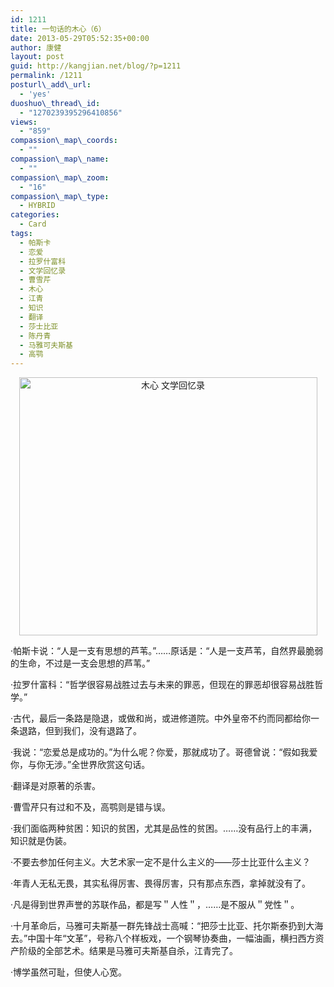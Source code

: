 ```yaml
---
id: 1211
title: 一句话的木心（6）
date: 2013-05-29T05:52:35+00:00
author: 康健
layout: post
guid: http://kangjian.net/blog/?p=1211
permalink: /1211
posturl\_add\_url:
  - 'yes'
duoshuo\_thread\_id:
  - "1270239395296410856"
views:
  - "859"
compassion\_map\_coords:
  - ""
compassion\_map\_name:
  - ""
compassion\_map\_zoom:
  - "16"
compassion\_map\_type:
  - HYBRID
categories:
  - Card
tags:
  - 帕斯卡
  - 恋爱
  - 拉罗什富科
  - 文学回忆录
  - 曹雪芹
  - 木心
  - 江青
  - 知识
  - 翻译
  - 莎士比亚
  - 陈丹青
  - 马雅可夫斯基
  - 高鹗
---
```

<div style="text-align:center;">
  <img src="http://kangjian.net/images/2013/01/36D3F046-5F07-4C7E-9D0A-E682939DB20B.jpg" alt="木心 文学回忆录" border="0" width="477" height="413" />
</div>

·帕斯卡说：“人是一支有思想的芦苇。”……原话是：“人是一支芦苇，自然界最脆弱的生命，不过是一支会思想的芦苇。”

·拉罗什富科：“哲学很容易战胜过去与未来的罪恶，但现在的罪恶却很容易战胜哲学。”

·古代，最后一条路是隐退，或做和尚，或进修道院。中外皇帝不约而同都给你一条退路，但到我们，没有退路了。

·我说：“恋爱总是成功的。”为什么呢？你爱，那就成功了。哥德曾说：“假如我爱你，与你无涉。”全世界欣赏这句话。

·翻译是对原著的杀害。

·曹雪芹只有过和不及，高鹗则是错与误。

·我们面临两种贫困：知识的贫困，尤其是品性的贫困。……没有品行上的丰满，知识就是伪装。

·不要去参加任何主义。大艺术家一定不是什么主义的——莎士比亚什么主义？

·年青人无私无畏，其实私得厉害、畏得厉害，只有那点东西，拿掉就没有了。

·凡是得到世界声誉的苏联作品，都是写＂人性＂，……是不服从＂党性＂。

·十月革命后，马雅可夫斯基一群先锋战士高喊：“把莎士比亚、托尔斯泰扔到大海去。”中国十年“文革”，号称八个样板戏，一个钢琴协奏曲，一幅油画，横扫西方资产阶级的全部艺术。结果是马雅可夫斯基自杀，江青完了。

·博学虽然可耻，但使人心宽。